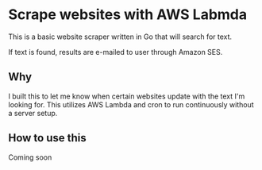 # Scrape websites with AWS Labmda
This is a basic website scraper written in Go that will search for text.

If text is found, results are e-mailed to user through Amazon SES.

## Why
I built this to let me know when certain websites update with the text I'm looking for. This utilizes AWS Lambda and cron to run continuously without a server setup.

## How to use this
Coming soon